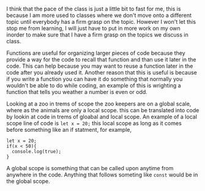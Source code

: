 I think that the pace of the class is just a little  bit to fast for me, this is because I am more used to classes where we don't move onto a different topic until everybody has a firm grasp on the topic. However I won't let this stop me from learning, I will just have to put in more work on my own inorder to make sure that I have a firm grasp on the topics we discuss in class.

Functions are useful for organizing larger pieces of code because they provide a way for the code to recall that function and than use it later in the code. This can help because you may want to reuse a function later in the code after you already used it. Another reason that this is useful is because if you write a function you can have it do something that normally you wouldn't be able to do while coding, an example of this is wrighting a function that tells you weather a number is even or odd.

Looking at a zoo in trems of scope the zoo keepers are on a global scale, where as the animals are only a local scope. this can be translated into code by lookin at code in trems of gloabal and local scope. An example of a local scope line of code is `let x = 20;` this local scope as long as it comes before something like an if statment, for example,
```
let x = 20;
if(x < 50){
  console.log(true);
}
```
A global scope is something that can be called upon anytime from anywhere in the code. Anything that follows  someting like `const` would be in the global scope.
